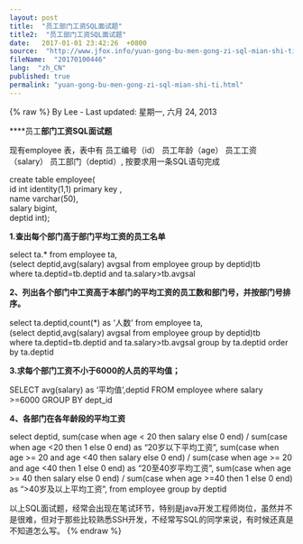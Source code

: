 ```yaml
---
layout: post
title:  "员工部门工资SQL面试题"
title2:  "员工部门工资SQL面试题"
date:   2017-01-01 23:42:26  +0800
source:  "http://www.jfox.info/yuan-gong-bu-men-gong-zi-sql-mian-shi-ti.html"
fileName:  "20170100446"
lang:  "zh_CN"
published: true
permalink: "yuan-gong-bu-men-gong-zi-sql-mian-shi-ti.html"
---
```

{% raw %}
By Lee - Last updated: 星期一, 六月 24, 2013

****员工**部门工资SQL面试题**

现有employee 表，表中有 员工编号（id） 员工年龄（age） 员工工资（salary） 员工部门（deptid）, 按要求用一条SQL语句完成

create table employee(  
id int  identity(1,1) primary key ,  
name varchar(50),  
salary bigint,  
deptid int); 

**1.查出每个部门高于部门平均工资的员工名单**

select ta.* from employee ta,  
(select deptid,avg(salary) avgsal from employee group by deptid)tb   
where ta.deptid=tb.deptid and ta.salary>tb.avgsal

**2、列出各个部门中工资高于本部门的平均工资的员工数和部门号，并按部门号排序。**

select ta.deptid,count(*) as ‘人数’  from employee ta,  
(select deptid,avg(salary) avgsal from employee group by deptid)tb   
where ta.deptid=tb.deptid and ta.salary>tb.avgsal group by ta.deptid order by ta.deptid

**3.求每个部门工资不小于6000的人员的平均值；**

SELECT avg(salary) as ‘平均值’,deptid FROM employee  where salary >=6000 GROUP BY dept_id

**4、各部门在各年龄段的平均工资**

select deptid,
sum(case when age < 20 then salary else 0 end) / sum(case when age <20 then 1 else 0 end) as “20岁以下平均工资”,
sum(case when age >= 20 and age <40 then salary else 0 end) / sum(case when age >= 20 and age <40 then 1 else 0 end) as “20至40岁平均工资”,
sum(case when age >= 40 then salary else 0 end) / sum(case when age >=40 then 1 else 0 end) as “>40岁及以上平均工资”,
from employee
group by deptid

以上SQL面试题，经常会出现在笔试环节，特别是java开发工程师岗位，虽然并不是很难，但对于那些比较熟悉SSH开发，不经常写SQL的同学来说，有时候还真是不知道怎么写。
{% endraw %}
